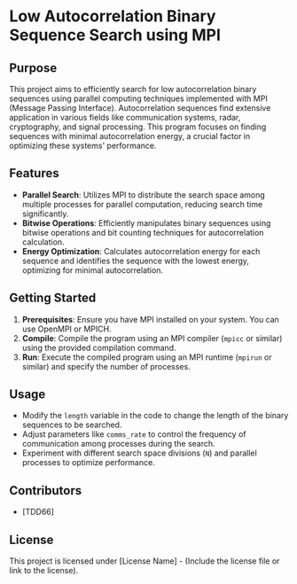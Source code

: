 # Low Autocorrelation Binary Sequence Search using MPI

## Purpose
This project aims to efficiently search for low autocorrelation binary sequences using parallel computing techniques implemented with MPI (Message Passing Interface). Autocorrelation sequences find extensive application in various fields like communication systems, radar, cryptography, and signal processing. This program focuses on finding sequences with minimal autocorrelation energy, a crucial factor in optimizing these systems' performance.

## Features
- **Parallel Search**: Utilizes MPI to distribute the search space among multiple processes for parallel computation, reducing search time significantly.
- **Bitwise Operations**: Efficiently manipulates binary sequences using bitwise operations and bit counting techniques for autocorrelation calculation.
- **Energy Optimization**: Calculates autocorrelation energy for each sequence and identifies the sequence with the lowest energy, optimizing for minimal autocorrelation.

## Getting Started
1. **Prerequisites**: Ensure you have MPI installed on your system. You can use OpenMPI or MPICH.
2. **Compile**: Compile the program using an MPI compiler (`mpicc` or similar) using the provided compilation command.
3. **Run**: Execute the compiled program using an MPI runtime (`mpirun` or similar) and specify the number of processes.

## Usage
- Modify the `length` variable in the code to change the length of the binary sequences to be searched.
- Adjust parameters like `comms_rate` to control the frequency of communication among processes during the search.
- Experiment with different search space divisions (`N`) and parallel processes to optimize performance.

## Contributors
- [TDD66]

## License
This project is licensed under [License Name] - (Include the license file or link to the license).
